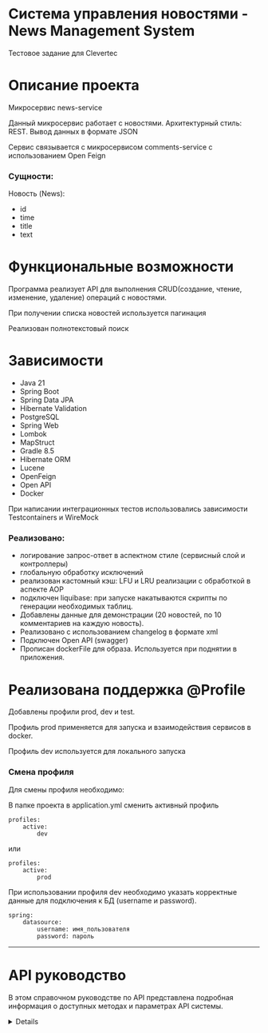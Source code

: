 # Система управления новостями - News Management System

Тестовое задание для Clevertec

# Описание проекта

Микросервис news-service

Данный микросервис работает с новостями. Архитектурный стиль: REST. Вывод данных в формате JSON

Сервис связывается с микросервисом comments-service с использованием Open Feign

### Сущности:

Новость (News):

- id
- time
- title
- text

# Функциональные возможности

Программа реализует API для выполнения CRUD(создание, чтение, изменение, удаление) операций с новостями.

При получении списка новостей используется пагинация

Реализован полнотекстовый поиск

# Зависимости

* Java 21
* Spring Boot
* Spring Data JPA
* Hibernate Validation
* PostgreSQL
* Spring Web
* Lombok
* MapStruct
* Gradle 8.5
* Hibernate ORM
* Lucene
* OpenFeign
* Open API
* Docker

При написании интеграционных тестов использовались зависимости Testcontainers и WireMock

### Реализовано:

- логирование запрос-ответ в аспектном стиле (сервисный слой и контроллеры)
- глобальную обработку исключений
- реализован кастомный кэш: LFU и LRU реализации с обработкой в аспекте AOP
- подключен liquibase: при запуске накатываются скрипты по генерации необходимых таблиц.
- Добавлены данные для демонстрации (20 новостей, по 10 комментариев на каждую новость).
- Реализовано с использованием changelog в формате xml
- Подключен Open API (swagger)
- Прописан dockerFile для образа. Используется при поднятии в приложения.


# Реализована поддержка @Profile

Добавлены профили prod, dev и test.

Профиль prod применяется для запуска и взаимодействия сервисов в docker.

Профиль dev используется для локального запуска

### Смена профиля

Для смены профиля необходимо:

В папке проекта в application.yml сменить активный профиль

```
profiles: 
    active: 
        dev

```

или

```
profiles: 
    active: 
        prod
```

При использовании профиля dev необходимо указать корректные данные для подключения к БД (username и password).

```
spring: 
    datasource: 
        username: имя_пользователя
        password: пароль
```

---

# API руководство

В этом справочном руководстве по API представлена подробная информация о доступных методах и параметрах API системы.

<details>

## Содержание

* Новости
* Ответ об ошибке

### Новости

Описание: Этот метод добавляет новую новость.
Endpoint: /news
HTTP Method: POST

Parameters:

| Name  | Type   | Description       |
|-------|--------|-------------------|
| title | String | Заголовок новости |
| text  | String | Текст новости     |

Пример запроса:
http://localhost:8081/news

{
"title": "This is title of news",
"text": "This is content of news."
}

---
Описание: Этот метод получает новость по id.
Endpoint: /news/{newsId}
HTTP Method: GET

Пример запроса:
http://localhost:8081/news/1

---
Описание: Этот метод обновляет новость.
Endpoint: /news/{newsId}
HTTP Method: PUT

Parameters:

| Name  | Type   | Description       |
|-------|--------|-------------------|
| title | String | Заголовок новости |
| text  | String | Текст новости     |

Пример запроса:
http://localhost:8081/news/1

{
"title": "This is title of news",
"text": "This is content of news."
}

---
Описание: Этот метод удаляет новость по id.
Endpoint: /news/{newsId}
HTTP Method: DELETE

Пример запроса:
http://localhost:8081/news/1

---
Описание: Этот метод выводит все новости (с пагинацией).
Endpoint: /news
HTTP Method: GET

Примеры запроса:
http://localhost:8081/news
http://localhost:8081/news?pageNumber=1

---
Описание: Этот метод выполняет полнотекстовый поиск.
Endpoint: /news/search
HTTP Method: GET

Примеры запроса:
http://localhost:8081/news/search?text=content&fields=title&fields=text&limit=15

---
Описание: Этот метод получает новость со списком комментариев (с пагинацией).
Endpoint: /{newsId}/comments
HTTP Method: GET

Примеры запроса:
http://localhost:8081/1/comments
http://localhost:8081/1/comments?pageNumber=1


---
Описание: Этот метод получает комментарий по идентификатору.
Endpoint: /{newsId}/comments/{commentId}
HTTP Method: GET

Примеры запроса:
http://localhost:8081/1/comments/1

### Ответ об ошибке

Пример ответа об ошибке

{
"status": 404,
"message": "No such news with id 234"
}

</details>